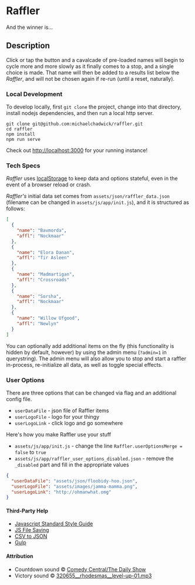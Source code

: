 # Raffler

And the winner is...

## Description

Click or tap the button and a cavalcade of pre-loaded names will begin to cycle more and more slowly as it finally comes to a stop, and a single choice is made. That name will then be added to a results list below the *Raffler*, and will not be chosen again if re-run (until a reset, naturally).

### Local Development

To develop locally, first `git clone` the project, change into that directory, install nodejs dependencies, and then run a local http server.

```shell
git clone git@github.com:michaelchadwick/raffler.git
cd raffler
npm install
npm run serve
```

Check out [http://localhost:3000](http://localhost:3000) for your running instance!

### Tech Specs

*Raffler* uses [localStorage](https://developer.mozilla.org/en-US/docs/Web/API/Window/localStorage) to keep data and options stateful, even in the event of a browser reload or crash.

*Raffler's* initial data set comes from `assets/json/raffler_data.json` (filename can be changed in `assets/js/app/init.js`), and it is structured as follows:

```json
[
  {
    "name": "Bavmorda",
    "affl": "Nockmaar"
  },
  {
    "name": "Elora Danan",
    "affl": "Tir Asleen"
  },
  {
    "name": "Madmartigan",
    "affl": "Crossroads"
  },
  {
    "name": "Sorsha",
    "affl": "Nockmaar"
  },
  {
    "name": "Willow Ufgood",
    "affl": "Newlyn"
  }
]
```

You can optionally add additional items on the fly (this functionality is hidden by default, however) by using the admin menu (`?admin=1` in querystring). The admin menu will also allow you to stop and start a raffler in-process, re-initialize all data, as well as toggle special effects.

### User Options

There are three options that can be changed via flag and an additional config file.

* `userDataFile` - json file of Raffler items
* `userLogoFile` - logo for your thingy
* `userLogoLink` - click logo and go somewhere

Here's how you make Raffler use your stuff

* `assets/js/app/init.js` - change the line `Raffler.userOptionsMerge = false` to `true`
* `assets/js/app/raffler_user_options_disabled.json` - remove the `_disabled` part and fill in the appropriate values

```json
{
  "userDataFile": "assets/json/floobidy-hoo.json",
  "userLogoFile": "assets/images/jamma-mamma.png",
  "userLogoLink": "http://ohmanwhat.omg"
}
```

#### Third-Party Help

* [Javascript Standard Style Guide](https://github.com/standard/standard)
* [JS File Saving](https://github.com/eligrey/FileSaver.js)
* [CSV to JSON](https://github.com/Keyang/node-csvtojson)
* [Gulp](https://gulpjs.com)

#### Attribution

* Countdown sound &copy; [Comedy Central/The Daily Show](https://cc.com)
* Victory sound &copy; [320655__rhodesmas__level-up-01.mp3](http://freesound.org/people/shinephoenixstormcrow/sounds/337049/)
